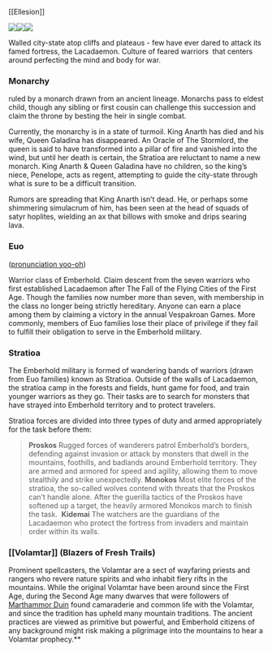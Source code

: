 [[Ellesion]]
  
![](https://lh7-us.googleusercontent.com/MFQMklZjhNIzoNV7_f0t3lqG_x8KsJtxj_YMWySND0jWQmkC0aPtodKVYrtNtTYTDeKduPFw0b_cuBBXSh0USF-C9YHb8r8ktxlAVN4bzl-WoUO0QtNzZaRPAQjrRgUv14Ku9FeIBXoJUkkg1SBvEvg)![](https://lh7-us.googleusercontent.com/RXwzNo-HFqlYUOHyqkg3Hn2tKa9BF_5m1fkRQcYtoJtQpHTV4LzMuigTAdIAWSmNOvaD4Uqe5Y_8mZUrj1YAxvxJ0eEaIba6BJUNMn-EenQvTx7SYIAJMmKKe5m_bUv65fE6yRIWhxs7zHQ0_KCexA4)![](https://lh7-us.googleusercontent.com/CvrVuRkHrJ6fw3MUWkQ8WxmHxk3l0Bcg2IrLssClll1nmUCnlFebXji154XSirmbRTDxRa3MO1hKzRCvIWYKDhDtp68ida0q2ttdDVfPBVE9orG_83LMnUzBjXNqetCpvGz8eCya77d6O_k8sLj7iLw)  

Walled city-state atop cliffs and plateaus - few have ever dared to attack its famed fortress, the Lacadaemon.
Culture of feared warriors  that centers around perfecting the mind and body for war. 

### Monarchy 
ruled by a monarch drawn from an ancient lineage. Monarchs pass to eldest child, though any sibling or first cousin can challenge this succession and claim the throne by besting the heir in single combat. 

Currently, the monarchy is in a state of turmoil. King Anarth has died and his wife, Queen Galadina has disappeared. An Oracle of The Stormlord, the queen is said to have transformed into a pillar of fire and vanished into the wind, but until her death is certain, the Stratioa are reluctant to name a new monarch. King Anarth & Queen Galadina have no children, so the king’s niece, Penelope, acts as regent, attempting to guide the city-state through what is sure to be a difficult transition.

Rumors are spreading that King Anarth isn’t dead. He, or perhaps some shimmering simulacrum of him, has been seen at the head of squads of satyr hoplites, wielding an ax that billows with smoke and drips searing lava. 
### Euo 
([pronunciation yoo-oh](https://www.google.com/search?q=euo+greek+pronunciation&biw=1462&bih=880&sxsrf=ALiCzsY8xv8v5b1QyIMC5KhwvaWHGS6Fgg%3A1668119713724&ei=oXxtY_vXK9OwqtsPr9yn-AU&ved=0ahUKEwi7rOqX1qT7AhVTmGoFHS_uCV8Q4dUDCBA&uact=5&oq=euo+greek+pronunciation&gs_lcp=Cgxnd3Mtd2l6LXNlcnAQAzIFCAAQogQyBQgAEKIEMgUIABCiBDIFCAAQogQyBQgAEKIEOgoIABBHENYEELADOg0IABCABBCxAxCDARAKOgUIABCABDoHCAAQgAQQCjoQCC4QrwEQxwEQsQMQgAQQDToHCAAQgAQQDToNCC4QgAQQxwEQrwEQDToJCAAQgAQQDRAKOgYIABAeEA06CAgAEAgQHhANOgoIABAIEB4QDxANOgUIABCGAzoHCCEQoAEQCkoECEEYAEoECEYYAFDgAljWGmDnG2gCcAF4AIABhQGIAbAOkgEEMTUuNJgBAKABAcgBBMABAQ&sclient=gws-wiz-serp))

Warrior class of Emberhold. Claim descent from the seven warriors who first established Lacadaemon after The Fall of the Flying Cities of the First Age. Though the families now number more than seven, with membership in the class no longer being strictly hereditary. Anyone can earn a place among them by claiming a victory in the annual Vespakroan Games. More commonly, members of Euo families lose their place of privilege if they fail to fulfill their obligation to serve in the Emberhold military.
### Stratioa
The Emberhold military is formed of wandering bands of warriors (drawn from Euo families) known as Stratioa. Outside of the walls of Lacadaemon, the stratioa camp in the forests and fields, hunt game for food, and train younger warriors as they go. Their tasks are to search for monsters that have strayed into Emberhold territory and to protect travelers. 

Stratioa forces are divided into three types of duty and armed appropriately for the task before them:

>**Proskos**
Rugged forces of wanderers patrol Emberhold’s borders, defending against invasion or attack by monsters that dwell in the mountains, foothills, and badlands around Emberhold territory. They are armed and armored for speed and agility, allowing them to move stealthily and strike unexpectedly.
**Monokos**
Most elite forces of the stratioa, the so-called wolves contend with threats that the Proskos can’t handle alone. After the guerilla tactics of the Proskos have softened up a target, the heavily armored Monokos march to finish the task. 
**Kidemai**
The watchers are the guardians of the Lacadaemon who protect the fortress from invaders and maintain order within its walls. 

### [[Volamtar]] (Blazers of Fresh Trails)

Prominent spellcasters, the Volamtar are a sect of wayfaring priests and rangers who revere nature spirits and who inhabit fiery rifts in the mountains. While the original Volamtar have been around since the First Age, during the Second Age many dwarves that were followers of [Marthammor Duin](https://forgottenrealms.fandom.com/wiki/Marthammor_Duin) found camaraderie and common life with the Volamtar, and since the tradition has upheld many mountain traditions. The ancient practices are viewed as primitive but powerful, and Emberhold citizens of any background might risk making a pilgrimage into the mountains to hear a Volamtar prophecy.**
